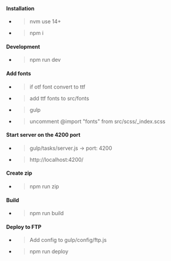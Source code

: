#### Installation

- > nvm use 14+
- > npm i

#### Development

- > npm run dev

#### Add fonts

- > if otf font convert to ttf
- > add ttf fonts to src/fonts
- > gulp
- > uncomment @import "fonts" from src/scss/_index.scss

#### Start server on the 4200 port

- > gulp/tasks/server.js -> port: 4200
- > http://localhost:4200/

#### Create zip

- > npm run zip

#### Build

- > npm run build

#### Deploy to FTP

- > Add config to gulp/config/ftp.js
- > npm run deploy
